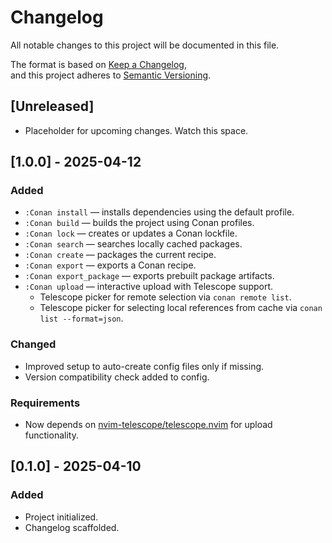 # Changelog

All notable changes to this project will be documented in this file.

The format is based on [Keep a Changelog](https://keepachangelog.com/en/1.0.0/),  
and this project adheres to [Semantic Versioning](https://semver.org/).

## [Unreleased]
- Placeholder for upcoming changes. Watch this space.

## [1.0.0] - 2025-04-12
### Added
- `:Conan install` — installs dependencies using the default profile.
- `:Conan build` — builds the project using Conan profiles.
- `:Conan lock` — creates or updates a Conan lockfile.
- `:Conan search` — searches locally cached packages.
- `:Conan create` — packages the current recipe.
- `:Conan export` — exports a Conan recipe.
- `:Conan export_package` — exports prebuilt package artifacts.
- `:Conan upload` — interactive upload with Telescope support.
  - Telescope picker for remote selection via `conan remote list`.
  - Telescope picker for selecting local references from cache via `conan list --format=json`.

### Changed
- Improved setup to auto-create config files only if missing.
- Version compatibility check added to config.

### Requirements
- Now depends on [nvim-telescope/telescope.nvim](https://github.com/nvim-telescope/telescope.nvim) for upload functionality.

## [0.1.0] - 2025-04-10
### Added
- Project initialized.
- Changelog scaffolded.
